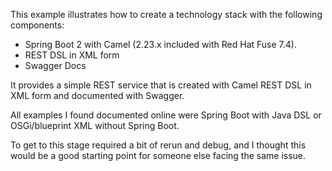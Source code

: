 This example illustrates how to create a technology stack with the following components:
- Spring Boot 2 with Camel (2.23.x included with Red Hat Fuse 7.4).
- REST DSL in XML form
- Swagger Docs

It provides a simple REST service that is created with Camel REST DSL in XML form and documented with Swagger.

All examples I found documented online were Spring Boot with Java DSL or OSGi/blueprint XML without Spring Boot.

To get to this stage required a bit of rerun and debug, and I thought this would be a good starting point for someone else facing the same issue.

